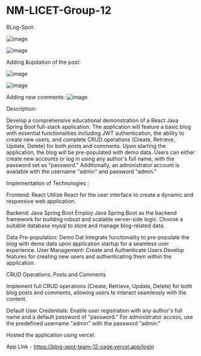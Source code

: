 # NM-LICET-Group-12

BLog-Spot:

![image](https://github.com/shreevm/NM-LICET-Group-12/assets/75275922/0bc7360d-bf32-42db-82e1-5a0d7510d6d7)

![image](https://github.com/shreevm/NM-LICET-Group-12/assets/75275922/e12823d5-7224-4ae8-8325-fb8d319c3344)

Adding &updation of the  post:

![image](https://github.com/shreevm/NM-LICET-Group-12/assets/75275922/ebbd80a7-f4e3-4afa-be73-db60ed64c375)

![image](https://github.com/shreevm/NM-LICET-Group-12/assets/75275922/224d4e71-d992-41fe-ac8f-40879f5b0ae9)

Adding new  comments:
![image](https://github.com/shreevm/NM-LICET-Group-12/assets/75275922/c5ef5735-86a7-4712-8642-58148fc793b8)


Description:

Develop a comprehensive educational demonstration of a React Java Spring Boot full-stack application. The application will feature a basic blog with essential functionalities including JWT authentication, the ability to create new users, and complete CRUD operations (Create, Retrieve, Update, Delete) for both posts and comments. Upon starting the application, the blog will be pre-populated with demo data. Users can either create new accounts or log in using any author's full name, with the password set as "password." Additionally, an administrator account is available with the username "admin" and password "admin."

Implementation of Technologies :


Frontend: React
Utilize React for the user interface to create a dynamic and responsive web application.

Backend: Java Spring Boot
Employ Java Spring Boot as the backend framework for building robust and scalable server-side logic.
Choose a suitable database mysql to store and manage blog-related data.

Data Pre-population: Demo Dat
Integrate functionality to pre-populate the blog with demo data upon application startup for a seamless user experience.
User Management: Create and Authenticate Users
Develop features for creating new users and authenticating them within the application.

CRUD Operations: Posts and Comments

Implement full CRUD operations (Create, Retrieve, Update, Delete) for both blog posts and comments, allowing users to interact seamlessly with the content.

Default User Credentials:
Enable user registration with any author's full name and a default password of "password." For administrator access, use the predefined username "admin" with the password "admin."

Hosted the application using vercel.

App Link - https://blog-spot-team-12-sage.vercel.app/login

